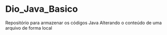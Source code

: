 # Dio_Java_Basico
Repositório para armazenar os códigos Java 
Alterando o conteúdo de uma arquivo de forma local 

